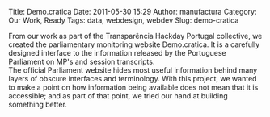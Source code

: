 Title: Demo.cratica
Date: 2011-05-30 15:29
Author: manufactura
Category: Our Work, Ready
Tags: data, webdesign, webdev
Slug: demo-cratica

From our work as part of the Transparência Hackday Portugal
collective, we created the parliamentary monitoring website
Demo.cratica. It is a carefully designed interface to the information
released by the Portuguese Parliament on MP's and session transcripts.  
The official Parliament website hides most useful information behind
many layers of obscure interfaces and terminology. With this project, we
wanted to make a point on how information being available does not mean
that it is accessible; and as part of that point, we tried our hand at
building something better.
